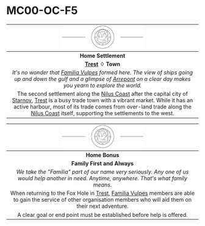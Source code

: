 # MC00-OC-F5

| <img src="../../../images/card-icons/familia-vulpes.png" height="60" /> |
|:---:|
| **Home Settlement** |
| **[Trest](../../../places/towns/trest.md) ♢ Town** |
| *It's no wonder that [Familia Vulpes](../../../organisations/familia-vulpes.md) formed here. The view of ships going up and down the gulf and a glimpse of [Arrepont](../../../places/cities/arrepont.md) on a clear day makes you yearn to explore the world.* |
| The second settlement along the [Nilus Coast](../../../civilisations/nilsavnic-alliance/states/nilus-coast.md) after the capital city of [Starnov](../../../places/cities/starnov.md), [Trest](../../../places/towns/trest.md) is a busy trade town with a vibrant market. While it has an active harbour, most of its trade comes from over-land trade along the [Nilus Coast](../../../civilisations/nilsavnic-alliance/states/nilus-coast.md) itself, supporting the settlements to the west. |

| <img src="../../../images/card-icons/familia-vulpes.png" height="60" /> |
|:---:|
| **Home Bonus** |
| **Family First and Always** |
| *We take the "Familia" part of our name very seriously. Any one of us would help another in need. Anytime, anywhere. That's what family means.* |
| When returning to the Fox Hole in [Trest](../../../places/towns/trest.md), [Familia Vulpes](../../../organisations/familia-vulpes.md) members are able to gain the service of other organisation members who will aid them on their next adventure. |
| A clear goal or end point must be established before help is offered. |
